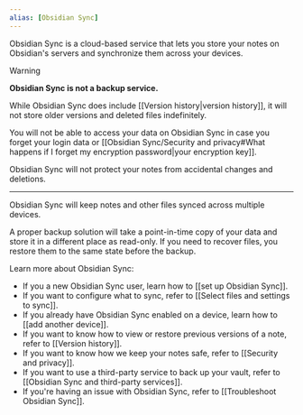 ```yaml
---
alias: [Obsidian Sync]
---
```


Obsidian Sync is a cloud-based service that lets you store your notes on Obsidian's servers and synchronize them across your devices.

> [!warning]
> **Obsidian Sync is not a backup service.**
>
> While Obsidian Sync does include [[Version history|version history]], it will not store older versions and deleted files indefinitely.
>
> You will not be able to access your data on Obsidian Sync in case you forget your login data or [[Obsidian Sync/Security and privacy#What happens if I forget my encryption password|your encryption key]].
>
> Obsidian Sync will not protect your notes from accidental changes and deletions.
>
> ---
> Obsidian Sync will keep notes and other files synced across multiple devices.
>
> A proper backup solution will take a point-in-time copy of your data and store it in a different place as read-only.
> If you need to recover files, you restore them to the same state before the backup.


Learn more about Obsidian Sync:

- If you a new Obsidian Sync user, learn how to [[set up Obsidian Sync]].
- If you want to configure what to sync, refer to [[Select files and settings to sync]].
- If you already have Obsidian Sync enabled on a device, learn how to [[add another device]].
- If you want to know how to view or restore previous versions of a note, refer to [[Version history]].
- If you want to know how we keep your notes safe, refer to [[Security and privacy]].
- If you want to use a third-party service to back up your vault, refer to [[Obsidian Sync and third-party services]].
- If you're having an issue with Obsidian Sync, refer to [[Troubleshoot Obsidian Sync]].
